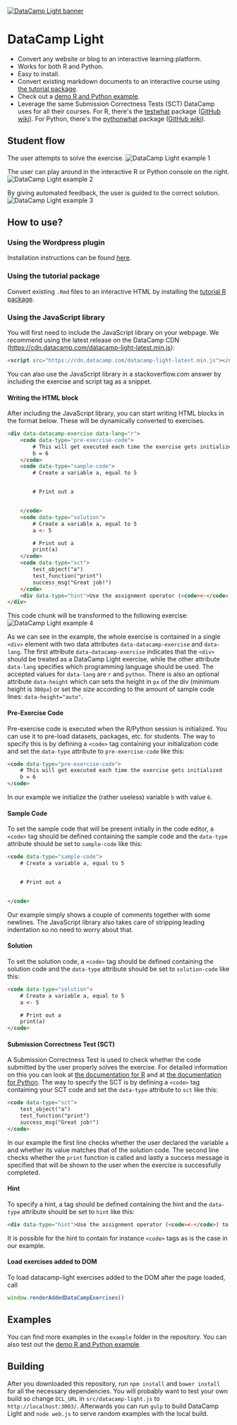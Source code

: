 [![DataCamp Light banner](https://assets.datacamp.com/img/github/datacamp-light/bannerv3.1.png "Banner")](https://cdn.datacamp.com/dcl/standalone-example.html)

# DataCamp Light

* Convert any website or blog to an interactive learning platform.
* Works for both R and Python.
* Easy to install.
* Convert existing markdown documents to an interactive course using [the tutorial package](https://github.com/datacamp/tutorial).
* Check out a [demo R and Python example](https://cdn.datacamp.com/dcl/standalone-example.html).
* Leverage the same Submission Correctness Tests (SCT) DataCamp uses for all their courses. For R, there's the [testwhat](https://github.com/datacamp/testwhat) package ([GitHub wiki](https://github.com/datacamp/testwhat/wiki)). For Python, there's the [pythonwhat](https://github.com/datacamp/pythonwhat) package ([GitHub wiki](https://github.com/datacamp/pythonwhat/wiki)).


## Student flow
The user attempts to solve the exercise.
![DataCamp Light example 1](https://assets.datacamp.com/img/github/datacamp-light/example_r_1.jpg "Example 1 R")

The user can play around in the interactive R or Python console on the right.
![DataCamp Light example 2](https://assets.datacamp.com/img/github/datacamp-light/example_r_2.jpg "Example 2 R")

By giving automated feedback, the user is guided to the correct solution.
![DataCamp Light example 3](https://assets.datacamp.com/img/github/datacamp-light/example_r_3.jpg "Example 3 R")


## How to use?

### Using the Wordpress plugin
Installation instructions can be found [here](https://github.com/datacamp/datacamp-light-wordpress).

### Using the tutorial package
Convert existing `.Rmd` files to an interactive HTML by installing the [tutorial R package](https://github.com/datacamp/tutorial).

### Using the JavaScript library
You will first need to include the JavaScript library on your webpage. We recommend using the latest release on the DataCamp CDN (<https://cdn.datacamp.com/datacamp-light-latest.min.js>):

```html
<script src="https://cdn.datacamp.com/datacamp-light-latest.min.js"></script>
```
You can also use the JavaScript library in a stackoverflow.com answer by including the exercise and script tag as a snippet.

#### Writing the HTML block
After including the JavaScript library, you can start writing HTML blocks in the format below. These will be dynamically converted to exercises.

```html
<div data-datacamp-exercise data-lang="r">
	<code data-type="pre-exercise-code">
		# This will get executed each time the exercise gets initialized
		b = 6
	</code>
	<code data-type="sample-code">
		# Create a variable a, equal to 5


		# Print out a


	</code>
	<code data-type="solution">
		# Create a variable a, equal to 5
		a <- 5

		# Print out a
		print(a)
	</code>
	<code data-type="sct">
		test_object("a")
		test_function("print")
		success_msg("Great job!")
	</code>
	<div data-type="hint">Use the assignment operator (<code><-</code>) to create the variable <code>a</code>.</div>
</div>
```
This code chunk will be transformed to the following exercise:
![DataCamp Light example 4](https://assets.datacamp.com/img/github/datacamp-light/example_r_start.jpg "Example 4")

As we can see in the example, the whole exercise is contained in a single `<div>` element with two data attributes `data-datacamp-exercise` and `data-lang`. The first attribute `data-datacamp-exercise` indicates that the `<div>` should be treated as a DataCamp Light exercise, while the other attribute `data-lang` specifies which programming language should be used. The accepted values for `data-lang` are `r` and `python`.
There is also an optional attribute `data-height` which can sets the height in `px` of the div (minimum height is `300px`) or set the size according to the amount of sample code lines: `data-height="auto"`.

#### Pre-Exercise Code

Pre-exercise code is executed when the R/Python session is initialized. You can use it to pre-load datasets, packages, etc. for students. The way to specify this is by defining a `<code>` tag containing your initialization code and set the `data-type` attribute to `pre-exercise-code` like this:

```html
<code data-type="pre-exercise-code">
	# This will get executed each time the exercise gets initialized
	b = 6
</code>
```

In our example we initialize the (rather useless) variable `b` with value `6`.

#### Sample Code

To set the sample code that will be present initially in the code editor, a `<code>` tag should be defined containing the sample code and the `data-type` attribute should be set to `sample-code` like this:

```html
<code data-type="sample-code">
	# Create a variable a, equal to 5


	# Print out a


</code>
```

Our example simply shows a couple of comments together with some newlines. The JavaScript library also takes care of stripping leading indentation so no need to worry about that.

#### Solution

To set the solution code, a `<code>` tag should be defined containing the solution code and the `data-type` attribute should be set to `solution-code` like this:

```html
<code data-type="solution">
	# Create a variable a, equal to 5
	a <- 5

	# Print out a
	print(a)
</code>
```

#### Submission Correctness Test (SCT)

A Submission Correctness Test is used to check whether the code submitted by the user properly solves the exercise. For detailed information on this you can look at [the documentation for R](https://github.com/datacamp/testwhat) and at [the documentation for Python](https://github.com/datacamp/pythonwhat). The way to specify the SCT is by defining a `<code>` tag containing your SCT code and set the `data-type` attribute to `sct` like this:

```html
<code data-type="sct">
	test_object("a")
	test_function("print")
	success_msg("Great job!")
</code>
```

In our example the first line checks whether the user declared the variable `a` and whether its value matches that of the solution code. The second line checks whether the `print` function is called and lastly a success message is specified that will be shown to the user when the exercise is successfully completed.

#### Hint

To specify a hint, a tag should be defined containing the hint and the `data-type` attribute should be set to `hint` like this:

```html
<div data-type="hint">Use the assignment operator (<code><-</code>) to create the variable <code>a</code>.</div>
```

It is possible for the hint to contain for instance `<code>` tags as is the case in our example.

#### Load exercises added to DOM

To load datacamp-light exercises added to the DOM after the page loaded, call

```javascript
window.renderAddedDataCampExercises()
```


## Examples

You can find more examples in the `example` folder in the repository. You can also test out the [demo R and Python example](https://cdn.datacamp.com/dcl/standalone-example.html).

## Building

After you downloaded this repository, run `npm install` and `bower install` for all the necessary dependencies.
You will probably want to test your own build so change `DCL_URL` in `src/datacamp-light.js` to `http://localhost:3003/`.
Afterwards you can run `gulp` to build DataCamp Light and `node web.js` to serve random examples with the local build.

